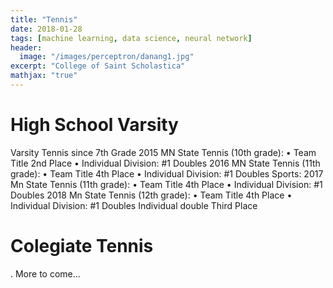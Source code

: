 ```yaml
---
title: "Tennis"
date: 2018-01-28
tags: [machine learning, data science, neural network]
header:
  image: "/images/perceptron/danang1.jpg"
excerpt: "College of Saint Scholastica"
mathjax: "true"
---
```


# High School Varsity
Varsity Tennis since 7th Grade
2015 MN State Tennis (10th grade):
 •	Team Title 2nd Place
 •	Individual Division: #1 Doubles
2016 MN State Tennis (11th grade):
 •	Team Title 4th Place
 •	Individual Division: #1 Doubles
Sports:
2017 Mn State Tennis (11th grade):
 •	Team Title 4th Place
 •	Individual Division: #1 Doubles
2018 Mn State Tennis (12th grade):
 •	Team Title 4th Place
 •	Individual Division: #1 Doubles
Individual double Third Place

# Colegiate Tennis
 . More to come...
